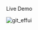 Live Demo

![git_effui](https://user-images.githubusercontent.com/56235204/112718478-4fc1fe00-8f19-11eb-9a48-2f8447916eac.gif)

